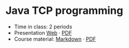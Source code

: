 # Java TCP programming

- Time in class: 2 periods
- Presentation
  [Web](https://heig-vd-dai-course.github.io/heig-vd-dai-course/12-java-tcp-programming/)
  ·
  [PDF](https://heig-vd-dai-course.github.io/heig-vd-dai-course/12-java-tcp-programming/12-java-tcp-programming-presentation.pdf)
- Course material: [Markdown](./COURSE_MATERIAL.md) ·
  [PDF](https://heig-vd-dai-course.github.io/heig-vd-dai-course/12-java-tcp-programming/12-java-tcp-programming-course-material.pdf)
